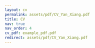 ```yaml
---
layout: cv
permalink: assets/pdf/CV_Yan_Xiang.pdf
title: CV
nav: true
nav_order: 4
cv_pdf: example_pdf.pdf
redirect: assets/pdf/CV_Yan_Xiang.pdf
---
```

